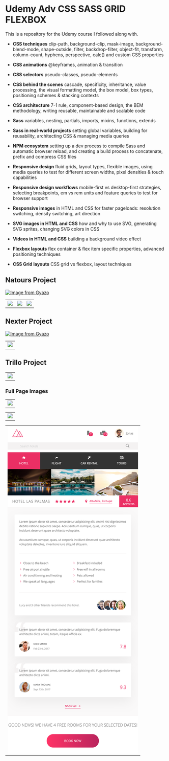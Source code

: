 # Udemy Adv CSS SASS GRID FLEXBOX

This is a repository for the Udemy course I followed along with.

* **CSS techniques** clip-path, background-clip, mask-image, background-blend-mode, shape-outside, filter, backdrop-filter, object-fit, transform, column-count, hyphens, perspective, calc() and custom CSS properties
* **CSS animations** @keyframes, animation & transition
* **CSS selectors** pseudo-classes, pseudo-elements
* **CSS behind the scenes**  cascade, specificity, inheritance, value processing, the visual formatting model, the box model, box types, positioning schemes & stacking contexts
* **CSS architecture**  7-1 rule, component-based design, the BEM methodology, writing reusable, maintainable and scalable code

* **Sass** variables, nesting, partials, imports, mixins, functions, extends
* **Sass in real-world projects** setting global variables, building for reusability, architecting CSS & managing media queries
* **NPM ecosystem** setting up a dev process to compile Sass and automatic browser reload, and creating a build process to concatenate, prefix and compress CSS files

* **Responsive design** fluid grids, layout types, flexible images, using media queries to test for different screen widths, pixel densities & touch capabilities
* **Responsive design workflows** mobile-first vs desktop-first strategies, selecting breakpoints, em vs rem units and feature queries to test for browser support
* **Responsive images** in HTML and CSS for faster pageloads: resolution switching, density switching, art direction

* **SVG images in HTML and CSS** how and why to use SVG, generating SVG sprites, changing SVG colors in CSS
* **Videos in HTML and CSS** building a background video effect

* **Flexbox layouts** flex container & flex item specific properties, advanced positioning techniques

* **CSS Grid layouts** CSS grid vs flexbox, layout techniques



## Natours Project
[![Image from Gyazo](https://i.gyazo.com/c6915c0624a5f919c113fcc64f80db66.gif)](https://gyazo.com/c6915c0624a5f919c113fcc64f80db66)

<table>
    <td><img src="/images/netours1.gif" /></td>
   <td><img src="/images/natours2.gif" /></td>
    <td><img src="/images/natours3.gif" /></td>
</table>



## Nexter Project
[![Image from Gyazo](https://i.gyazo.com/dd4565917610d10d340acb99d5fbf6ca.gif)](https://gyazo.com/dd4565917610d10d340acb99d5fbf6ca)

<table>
    <td><img src="/images/nexter1.gif" /></td>
</table>


## Trillo Project

<table>
    <td><img src="/images/trillo1.gif" /></td>
</table>

### Full Page Images

<table>
  <td><img src="/images/natours1.png" /></td>
</table>


<table>
    <td><img src="/images/nexter1.png" /></td>
</table>


<table>
    <td><img src="/images/trillo2.png" /></td>
</table>

